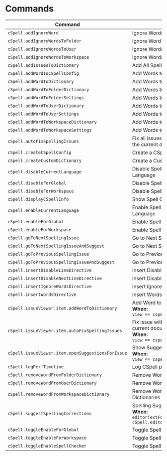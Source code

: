 <!--- AUTO-GENERATED ALL CHANGES WILL BE LOST --->

# Commands

| Command                                           | Title                                                                                                          |
| ------------------------------------------------- | -------------------------------------------------------------------------------------------------------------- |
| `cSpell.addIgnoreWord`                            | Ignore Words                                                                                                   |
| `cSpell.addIgnoreWordsToFolder`                   | Ignore Word in Folder Settings                                                                                 |
| `cSpell.addIgnoreWordsToUser`                     | Ignore Words in User Settings                                                                                  |
| `cSpell.addIgnoreWordsToWorkspace`                | Ignore Words in Workspace Settings                                                                             |
| `cSpell.addIssuesToDictionary`                    | Add All Spelling Issues to Dictionary                                                                          |
| `cSpell.addWordToCSpellConfig`                    | Add Words to CSpell Configuration                                                                              |
| `cSpell.addWordToDictionary`                      | Add Words to Dictionary                                                                                        |
| `cSpell.addWordToFolderDictionary`                | Add Words to Folder Dictionary                                                                                 |
| `cSpell.addWordToFolderSettings`                  | Add Words to Folder Settings                                                                                   |
| `cSpell.addWordToUserDictionary`                  | Add Words to User Dictionary                                                                                   |
| `cSpell.addWordToUserSettings`                    | Add Words to User Settings                                                                                     |
| `cSpell.addWordToWorkspaceDictionary`             | Add Words to Workspace Dictionary                                                                              |
| `cSpell.addWordToWorkspaceSettings`               | Add Words to Workspace Settings                                                                                |
| `cSpell.autoFixSpellingIssues`                    | Fix all issues with a preferred suggestion in the current document.                                            |
| `cSpell.createCSpellConfig`                       | Create a CSpell Configuration File.                                                                            |
| `cSpell.createCustomDictionary`                   | Create a Custom Dictionary File.                                                                               |
| `cSpell.disableCurrentLanguage`                   | Disable Spell Checking Document Language                                                                       |
| `cSpell.disableForGlobal`                         | Disable Spell Checking by Default                                                                              |
| `cSpell.disableForWorkspace`                      | Disable Spell Checking For Workspace                                                                           |
| `cSpell.displayCSpellInfo`                        | Show Spell Checker Configuration Info                                                                          |
| `cSpell.enableCurrentLanguage`                    | Enable Spell Checking Document Language                                                                        |
| `cSpell.enableForGlobal`                          | Enable Spell Checking by Default                                                                               |
| `cSpell.enableForWorkspace`                       | Enable Spell Checking For Workspace                                                                            |
| `cSpell.goToNextSpellingIssue`                    | Go to Next Spelling Issue                                                                                      |
| `cSpell.goToNextSpellingIssueAndSuggest`          | Go to Next Spelling Issue and Suggest                                                                          |
| `cSpell.goToPreviousSpellingIssue`                | Go to Previous Spelling Issue                                                                                  |
| `cSpell.goToPreviousSpellingIssueAndSuggest`      | Go to Previous Spelling Issue and Suggest                                                                      |
| `cSpell.insertDisableLineDirective`               | Insert Disable Current Line Directive                                                                          |
| `cSpell.insertDisableNextLineDirective`           | Insert Disable Next Line Directive                                                                             |
| `cSpell.insertIgnoreWordsDirective`               | Insert Ignore Words Directive                                                                                  |
| `cSpell.insertWordsDirective`                     | Insert Words Directive                                                                                         |
| `cSpell.issueViewer.item.addWordToDictionary`     | Add Word to Dictionary<br>**When:**<br> `view == cspell-info.issuesView`                                       |
| `cSpell.issueViewer.item.autoFixSpellingIssues`   | Fix issue with preferred suggestion in the current document.<br>**When:**<br> `view == cspell-info.issuesView` |
| `cSpell.issueViewer.item.openSuggestionsForIssue` | Show Suggestions<br>**When:**<br> `view == cspell-info.issuesView`                                             |
| `cSpell.logPerfTimeline`                          | Log CSpell performance times to console                                                                        |
| `cSpell.removeWordFromFolderDictionary`           | Remove Words from the Folder Dictionary                                                                        |
| `cSpell.removeWordFromUserDictionary`             | Remove Words from the Global Dictionary                                                                        |
| `cSpell.removeWordFromWorkspaceDictionary`        | Remove Words from the Workspace Dictionaries                                                                   |
| `cSpell.suggestSpellingCorrections`               | Spelling Suggestions...<br>**When:**<br> `editorTextFocus && cSpell.editorMenuContext.showSuggestions`         |
| `cSpell.toggleEnableForGlobal`                    | Toggle Spell Checking in User Settings                                                                         |
| `cSpell.toggleEnableForWorkspace`                 | Toggle Spell Checking for Workspace                                                                            |
| `cSpell.toggleEnableSpellChecker`                 | Toggle Spell Checking                                                                                          |
